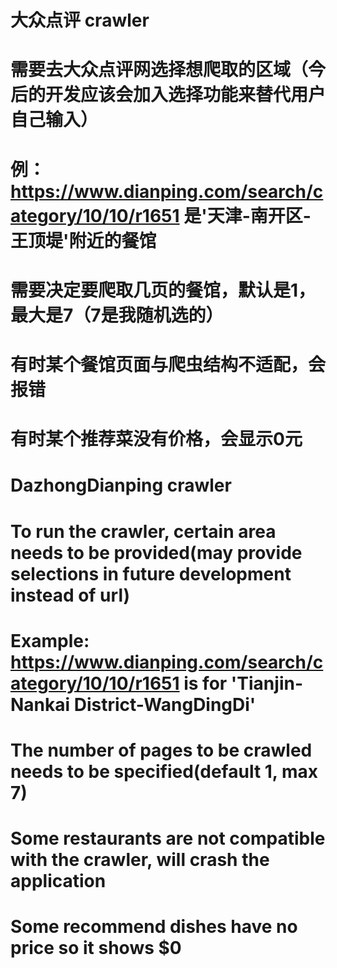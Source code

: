 # 大众点评 crawler
# 需要去大众点评网选择想爬取的区域（今后的开发应该会加入选择功能来替代用户自己输入）
# 例：https://www.dianping.com/search/category/10/10/r1651 是'天津-南开区-王顶堤'附近的餐馆
# 需要决定要爬取几页的餐馆，默认是1，最大是7（7是我随机选的）
# 有时某个餐馆页面与爬虫结构不适配，会报错
# 有时某个推荐菜没有价格，会显示0元


# DazhongDianping crawler
# To run the crawler, certain area needs to be provided(may provide selections in future development instead of url)
# Example: https://www.dianping.com/search/category/10/10/r1651 is for 'Tianjin-Nankai District-WangDingDi'
# The number of pages to be crawled needs to be specified(default 1, max 7)
# Some restaurants are not compatible with the crawler, will crash the application
# Some recommend dishes have no price so it shows $0